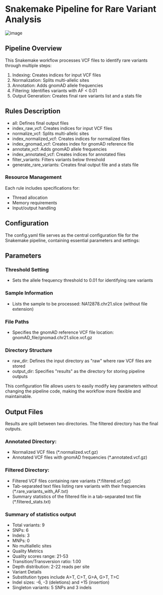 # Snakemake Pipeline for Rare Variant Analysis


![image](https://github.com/user-attachments/assets/28aa8555-03d5-46c8-8305-6ae0b61d5973)

## Pipeline Overview
This Snakemake workflow processes VCF files to identify rare variants through multiple steps:
1. Indexing: Creates indices for input VCF files
2. Normalization: Splits multi-allelic sites
3. Annotation: Adds gnomAD allele frequencies
4. Filtering: Identifies variants with AF < 0.01
5. Output Generation: Creates final rare variants list and a stats file

## Rules Description
- all: Defines final output files
- index_raw_vcf: Creates indices for input VCF files
- normalize_vcf: Splits multi-allelic sites
- index_normalized_vcf: Creates indices for normalized files
- index_gnomad_vcf: Creates index for gnomAD reference file
- annotate_vcf: Adds gnomAD allele frequencies
- index_annotated_vcf: Creates indices for annotated files
- filter_variants: Filters variants below threshold
- generate_rare_variants: Creates final output file and a stats file

### Resource Management
Each rule includes specifications for:
- Thread allocation
- Memory requirements
- Input/output handling

## Configuration

The config.yaml file serves as the central configuration file for the Snakemake pipeline, containing essential parameters and settings:

## Parameters

### Threshold Setting
- Sets the allele frequency threshold to 0.01 for identifying rare variants
### Sample Information
- Lists the sample to be processed: NA12878.chr21.slice (without file extension)
### File Paths
- Specifies the gnomAD reference VCF file location: gnomAD_file/gnomad.chr21.slice.vcf.gz
### Directory Structure
- raw_dir: Defines the input directory as "raw" where raw VCF files are stored
- output_dir: Specifies "results" as the directory for storing pipeline outputs

This configuration file allows users to easily modify key parameters without changing the pipeline code, making the workflow more flexible and maintainable.


## Output Files

Results are split between two directories. The filtered directory has the final outputs. 
### Annotated Directory:
- Normalized VCF files (*.normalized.vcf.gz)
- Annotated VCF files with gnomAD frequencies (*.annotated.vcf.gz)
### Filtered Directory:
- Filtered VCF files containing rare variants (*.filtered.vcf.gz)
- Tab-separated text files listing rare variants with their frequencies (*.rare_variants_with_AF.txt)
- Summary statistics of the filtered file in a tab-separated text file (*.filtered_stats.txt)

### Summary of statistics output

- Total variants: 9
- SNPs: 6
- Indels: 3
- MNPs: 0
- No multiallelic sites
- Quality Metrics
- Quality scores range: 21-53
- Transition/Transversion ratio: 1.00
- Depth distribution: 2-22 reads per site
- Variant Details
- Substitution types include A>T, C>T, G>A, G>T, T>C
- Indel sizes: -6, -3 (deletions) and +15 (insertion)
- Singleton variants: 5 SNPs and 3 indels


